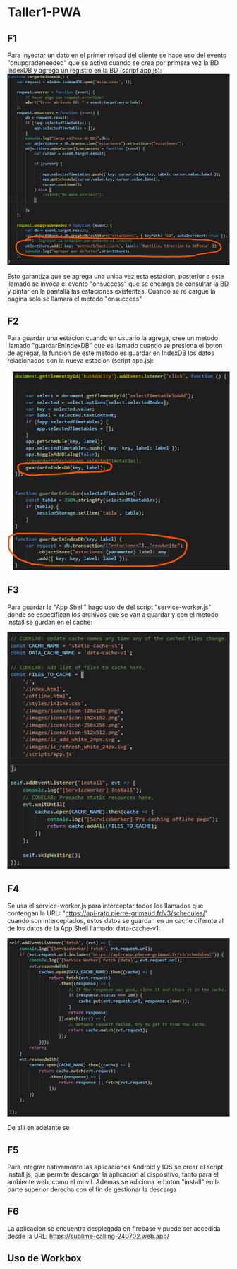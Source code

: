 # Taller1-PWA
## F1
Para inyectar un dato en el primer reload del cliente se hace uso del evento "onupgradeneeded" que se activa cuando se crea por primera vez la BD IndexDB y agrega un registro en la BD (script app.js):
![](https://github.com/nlemarodriguez/Taller1-PWA/blob/master/static/f1_1.png)

Esto garantiza que se agrega una unica vez esta estacion, posterior a este llamado se invoca el evento "onsuccess" que se encarga de consultar la BD y pintar en la pantalla las estaciones existentes. Cuando se re cargue la pagina solo se llamara el metodo "onsuccess"

## F2
Para guardar una estacion cuando un usuario la agrega, cree un metodo llamado "guardarEnIndexDB" que es llamado cuando se presiona el boton de agregar, la funcion de este metodo es guardar en IndexDB los datos relacionados con la nueva estacion (script app.js):

![](https://github.com/nlemarodriguez/Taller1-PWA/blob/master/static/f2.png)

## F3
Para guardar la "App Shell" hago uso de del script "service-worker.js" donde se especifican los archivos que se van a guardar y con el metodo install se gurdan en el cache:

![](https://github.com/nlemarodriguez/Taller1-PWA/blob/master/static/f3_1.png)

## F4
Se usa el service-worker.js para interceptar todos los llamados que contengan la URL: "https://api-ratp.pierre-grimaud.fr/v3/schedules/" cuando son interceptados, estos datos se guardan en un cache difernte al de los datos de la App Shell llamado: data-cache-v1:

![](https://github.com/nlemarodriguez/Taller1-PWA/blob/master/static/f4.png)

De alli en adelante se 

## F5
Para integrar nativamente las aplicaciones Android y IOS se crear el script install.js, que permite descargar la aplicacion al dispositivo, tanto para el ambiente web, como el movil. Ademas se adiciona le boton "install" en la parte superior derecha con el fin de gestionar la descarga

## F6
La aplicacion se encuentra desplegada en firebase y puede ser accedida desde la URL: https://sublime-calling-240702.web.app/

## Uso de Workbox

